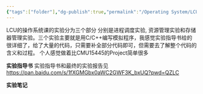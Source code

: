 ```yaml
---
{"tags":["folder"],"dg-publish":true,"permalink":"/Operating System/LCU Operating System Lab/LCU Operating System Lab/","dgPassFrontmatter":true,"noteIcon":"","created":"2025-04-12T16:26:06.054+08:00","updated":"2025-04-12T16:37:54.652+08:00"}
---
```


LCU的操作系统课的实验分为三个部分 分别是进程调度实验, 资源管理实验和存储器管理实验。三个实验主要就是用C/C++编写模拟程序，我感觉实验指导书给的很详细了，给了大量的代码，只需要补全部分代码即可，但需要去了解整个代码的含义和过程。
个人感觉做着比CMU15445的Project简单很多

**实验指导书**
实验指导书和最终的实验报告见 https://pan.baidu.com/s/1fXGMGbx0aWC2GWF3K_bxUQ?pwd=QZLC 

**实验笔记**
